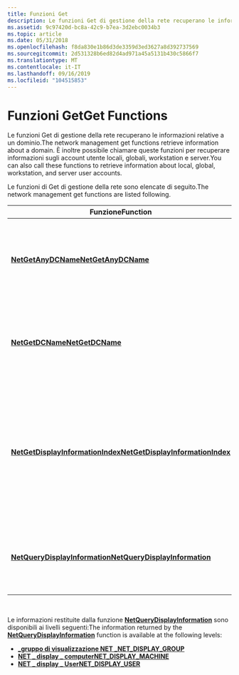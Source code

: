 ```yaml
---
title: Funzioni Get
description: Le funzioni Get di gestione della rete recuperano le informazioni relative a un dominio. È inoltre possibile chiamare queste funzioni per recuperare informazioni sugli account utente locali, globali, workstation e server.
ms.assetid: 9c97420d-bc8a-42c9-b7ea-3d2ebc0034b3
ms.topic: article
ms.date: 05/31/2018
ms.openlocfilehash: f8da830e1b86d3de3359d3ed3627a8d392737569
ms.sourcegitcommit: 2d531328b6ed82d4ad971a45a5131b430c5866f7
ms.translationtype: MT
ms.contentlocale: it-IT
ms.lasthandoff: 09/16/2019
ms.locfileid: "104515853"
---
```

# <a name="get-functions"></a><span data-ttu-id="69809-104">Funzioni Get</span><span class="sxs-lookup"><span data-stu-id="69809-104">Get Functions</span></span>

<span data-ttu-id="69809-105">Le funzioni Get di gestione della rete recuperano le informazioni relative a un dominio.</span><span class="sxs-lookup"><span data-stu-id="69809-105">The network management get functions retrieve information about a domain.</span></span> <span data-ttu-id="69809-106">È inoltre possibile chiamare queste funzioni per recuperare informazioni sugli account utente locali, globali, workstation e server.</span><span class="sxs-lookup"><span data-stu-id="69809-106">You can also call these functions to retrieve information about local, global, workstation, and server user accounts.</span></span>

<span data-ttu-id="69809-107">Le funzioni di Get di gestione della rete sono elencate di seguito.</span><span class="sxs-lookup"><span data-stu-id="69809-107">The network management get functions are listed following.</span></span>



| <span data-ttu-id="69809-108">Funzione</span><span class="sxs-lookup"><span data-stu-id="69809-108">Function</span></span>                                                               | <span data-ttu-id="69809-109">Descrizione</span><span class="sxs-lookup"><span data-stu-id="69809-109">Description</span></span>                                                                                                                              |
|------------------------------------------------------------------------|------------------------------------------------------------------------------------------------------------------------------------------|
| [<span data-ttu-id="69809-110">**NetGetAnyDCName**</span><span class="sxs-lookup"><span data-stu-id="69809-110">**NetGetAnyDCName**</span></span>](/windows/desktop/api/Lmaccess/nf-lmaccess-netgetanydcname)                             | <span data-ttu-id="69809-111">Restituisce il nome di un controller di dominio che è direttamente attendibile da un server specificato.</span><span class="sxs-lookup"><span data-stu-id="69809-111">Returns the name of any domain controller for a domain that is directly trusted by a specified server.</span></span>                                   |
| [<span data-ttu-id="69809-112">**NetGetDCName**</span><span class="sxs-lookup"><span data-stu-id="69809-112">**NetGetDCName**</span></span>](/windows/desktop/api/Lmaccess/nf-lmaccess-netgetdcname)                                   | <span data-ttu-id="69809-113">Restituisce il nome del controller di dominio primario (PDC) per il dominio specificato.</span><span class="sxs-lookup"><span data-stu-id="69809-113">Returns the name of the primary domain controller (PDC) for the specified domain.</span></span>                                                        |
| [<span data-ttu-id="69809-114">**NetGetDisplayInformationIndex**</span><span class="sxs-lookup"><span data-stu-id="69809-114">**NetGetDisplayInformationIndex**</span></span>](/windows/desktop/api/Lmaccess/nf-lmaccess-netgetdisplayinformationindex) | <span data-ttu-id="69809-115">Restituisce l'indice della prima voce di informazioni di visualizzazione il cui nome inizia con una stringa specificata o segue la stringa in ordine alfabetico.</span><span class="sxs-lookup"><span data-stu-id="69809-115">Returns the index of the first display information entry whose name begins with a specified string or alphabetically follows the string.</span></span> |
| [<span data-ttu-id="69809-116">**NetQueryDisplayInformation**</span><span class="sxs-lookup"><span data-stu-id="69809-116">**NetQueryDisplayInformation**</span></span>](/windows/desktop/api/Lmaccess/nf-lmaccess-netquerydisplayinformation)       | <span data-ttu-id="69809-117">Restituisce le informazioni sull'account utente, computer o gruppo globale.</span><span class="sxs-lookup"><span data-stu-id="69809-117">Returns user, computer, or global group account information.</span></span>                                                                             |



 

<span data-ttu-id="69809-118">Le informazioni restituite dalla funzione [**NetQueryDisplayInformation**](/windows/desktop/api/Lmaccess/nf-lmaccess-netquerydisplayinformation) sono disponibili ai livelli seguenti:</span><span class="sxs-lookup"><span data-stu-id="69809-118">The information returned by the [**NetQueryDisplayInformation**](/windows/desktop/api/Lmaccess/nf-lmaccess-netquerydisplayinformation) function is available at the following levels:</span></span>

-   [<span data-ttu-id="69809-119">**\_gruppo di visualizzazione NET \_**</span><span class="sxs-lookup"><span data-stu-id="69809-119">**NET\_DISPLAY\_GROUP**</span></span>](/windows/desktop/api/Lmaccess/ns-lmaccess-net_display_group)
-   [<span data-ttu-id="69809-120">**NET \_ display \_ computer**</span><span class="sxs-lookup"><span data-stu-id="69809-120">**NET\_DISPLAY\_MACHINE**</span></span>](/windows/desktop/api/Lmaccess/ns-lmaccess-net_display_machine)
-   [<span data-ttu-id="69809-121">**NET \_ display \_ User**</span><span class="sxs-lookup"><span data-stu-id="69809-121">**NET\_DISPLAY\_USER**</span></span>](/windows/desktop/api/Lmaccess/ns-lmaccess-net_display_user)

 

 





